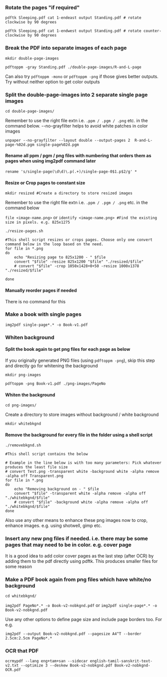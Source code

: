 ### Rotate the pages "if required"
`pdftk Sleeping.pdf cat 1-endeast output Standing.pdf # rotate clockwise by 90 degrees`

`pdftk Sleeping.pdf cat 1-endwest output Standing.pdf # rotate counter-clockwise by 90 degrees`


### Break the PDF into separate images of each page
`mkdir double-page-images`

`pdftoppm -gray Standing.pdf ./double-page-images/R-and-L-page`

Can also try `pdftoppm -mono` or `pdftoppm -png` if those gives better outputs. Try without neither option to get color outputs

### Split the double-page-images into 2 separate single page images
`cd double-page-images/`

Remember to use the right file extn i.e. `.ppm / .pgm / .png` etc. in the command below.  --no-grayfilter helps to avoid white patches in color images

`unpaper --no-grayfilter --layout double --output-pages 2  R-and-L-page-%02d.pgm single-page%02d.pgm`
 
#### Rename all ppm / pgm / png files with numbering that orders them as pages when using img2pdf command later
`rename 's/single-page(\d\d)\.p(.+)/single-page-0$1.p$2/g' *`

#### Resize or Crop pages to constant size

`mkdir resized #Create a directory to store resized images`

Remember to use the right file extn i.e. `.ppm / .pgm / .png` etc. in the command below 

`file <image-name.png>` or `identify <image-name.png> #Find the existing size in pixels. e.g. 825x1275`

`./resize-pages.sh`

```
#This shell script resizes or crops pages. Choose only one convert command below in the loop based on the need.
for file in *.png
do
    echo "Resizing page to 825x1200 - " $file
    convert "$file" -resize 825x1200 "$file" "./resized/$file"
    # convert "$file" -crop 1050x1428+0+50 -resize 1000x1378 "./resized/$file"
    
done
```


#### Manually reorder pages if needed
There is no command for this
  
### Make a book with single pages
`img2pdf single-page*.* -o Book-v1.pdf`

### Whiten background
 
#### Split the book again to get png files for each page as below
If you originally generated PNG files (using `pdftoppm -png`), skip this step and directly go for whitening the background

`mkdir png-images`

`pdftoppm -png Book-v1.pdf ./png-images/PageNo`

#### Whiten the background
`cd png-images/`

Create a directory to store images without background / white background 

`mkdir whitebkgnd`
 
#### Remove the background for every file in the folder using a shell script
`./removebkgnd.sh`

```
#This shell script contains the below

# Example in the line below is with too many parameters: Pick whatever produces the least file size 
# convert Test.png -transparent white -background white -alpha remove -alpha off Transparent.png
for file in *.png
do
    echo "Removing background on - " $file
    convert "$file" -transparent white -alpha remove -alpha off "./whitebkgnd/$file"
    # convert "$file" -background white -alpha remove -alpha off "./whitebkgnd/$file"    
done
```
Also use any other means to enhance these png images now to crop, enhance images. e.g. using shotwell, gimp etc.

### Insert any new png files if needed. i.e. there may be some pages that may need to be in color. e.g. cover page
It is a good idea to add color cover pages as the last step (after OCR) by adding them to the pdf directly using pdftk. This produces smaller files for some reason

### Make a PDF book again from png files which have white/no background
`cd whitebkgnd/`

`img2pdf PageNo*.* -o Book-v2-nobkgnd.pdf` or `img2pdf single-page*.* -o Book-v2-nobkgnd.pdf`

Use any other options to define page size and include page borders too. For e.g.

`img2pdf --output Book-v2-nobkgnd.pdf --pagesize A4^T --border 2.5cm:2.5cm PageNo*.*`

### OCR that PDF 
`ocrmypdf --lang eng+tam+san --sidecar english-tamil-sanskrit-text-v2.txt --optimize 3 --deskew Book-v2-nobkgnd.pdf Book-v2-nobkgnd-OCR.pdf`
